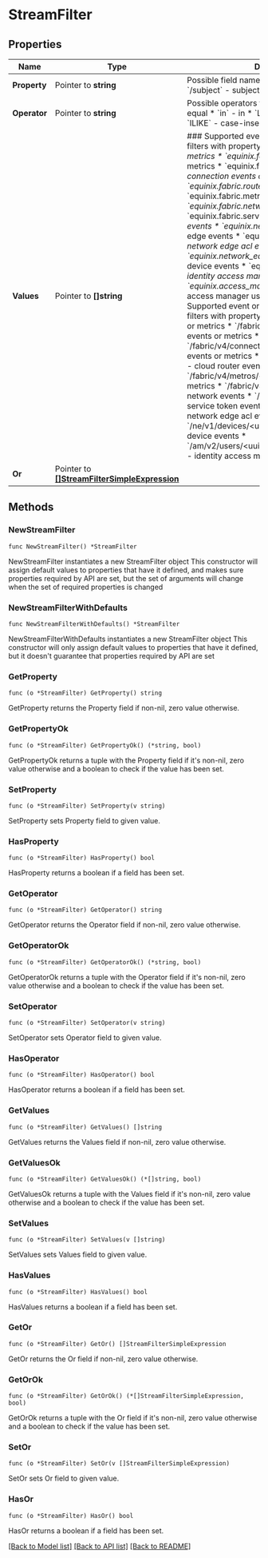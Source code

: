 # StreamFilter

## Properties

Name | Type | Description | Notes
------------ | ------------- | ------------- | -------------
**Property** | Pointer to **string** | Possible field names to use on filters:  * &#x60;/subject&#x60; - subject  * &#x60;/type&#x60; - type  | [optional] 
**Operator** | Pointer to **string** | Possible operators to use on filters:  * &#x60;&#x3D;&#x60; - equal  * &#x60;in&#x60; - in  * &#x60;LIKE&#x60; - case-sensitive like  * &#x60;ILIKE&#x60; - case-insensitive like  | [optional] 
**Values** | Pointer to **[]string** | ### Supported event or metric names to use on filters with property /type:   * &#x60;*&#x60; - all events or metrics   * &#x60;equinix.fabric.port.*&#x60; - port events or metrics   * &#x60;equinix.fabric.connection.*&#x60; - connection events or metrics   * &#x60;equinix.fabric.router.*&#x60; - cloud router events   * &#x60;equinix.fabric.metro.*&#x60; - metro metrics   * &#x60;equinix.fabric.network.*&#x60; - network events   * &#x60;equinix.fabric.service_token.*&#x60; - service token events   * &#x60;equinix.network_edge.*&#x60; - network edge events   * &#x60;equinix.network_edge.acl.*&#x60; - network edge acl events   * &#x60;equinix.network_edge.device.*&#x60; - network edge device events   * &#x60;equinix.access_manager.*&#x60; - identity access manager events   * &#x60;equinix.access_manager.user.role.*&#x60; - identity access manager user role events ### Supported event or metric names to use on filters with property /subject:   * &#x60;*&#x60; - all events or metrics   * &#x60;/fabric/v4/ports/&lt;uuid&gt;&#x60; - port events or metrics   * &#x60;/fabric/v4/connections/&lt;uuid&gt;&#x60; - connection events or metrics   * &#x60;/fabric/v4/routers/&lt;uuid&gt;&#x60; - cloud router events   * &#x60;/fabric/v4/metros/&lt;metroCode&gt;&#x60; - metro metrics   * &#x60;/fabric/v4/networks/&lt;uuid&gt;&#x60; - network events   * &#x60;/fabric/v4/tokens/&lt;uuid&gt;&#x60; - service token events   * &#x60;/ne/v1/acl/&lt;uuid&gt;&#x60; - network edge acl events   * &#x60;/ne/v1/devices/&lt;uuid&gt;&#x60; - network edge device events   * &#x60;/am/v2/users/&lt;uuid&gt;/roleAssignments/&lt;uuid&gt;&#x60; - identity access manager events  | [optional] 
**Or** | Pointer to [**[]StreamFilterSimpleExpression**](StreamFilterSimpleExpression.md) |  | [optional] 

## Methods

### NewStreamFilter

`func NewStreamFilter() *StreamFilter`

NewStreamFilter instantiates a new StreamFilter object
This constructor will assign default values to properties that have it defined,
and makes sure properties required by API are set, but the set of arguments
will change when the set of required properties is changed

### NewStreamFilterWithDefaults

`func NewStreamFilterWithDefaults() *StreamFilter`

NewStreamFilterWithDefaults instantiates a new StreamFilter object
This constructor will only assign default values to properties that have it defined,
but it doesn't guarantee that properties required by API are set

### GetProperty

`func (o *StreamFilter) GetProperty() string`

GetProperty returns the Property field if non-nil, zero value otherwise.

### GetPropertyOk

`func (o *StreamFilter) GetPropertyOk() (*string, bool)`

GetPropertyOk returns a tuple with the Property field if it's non-nil, zero value otherwise
and a boolean to check if the value has been set.

### SetProperty

`func (o *StreamFilter) SetProperty(v string)`

SetProperty sets Property field to given value.

### HasProperty

`func (o *StreamFilter) HasProperty() bool`

HasProperty returns a boolean if a field has been set.

### GetOperator

`func (o *StreamFilter) GetOperator() string`

GetOperator returns the Operator field if non-nil, zero value otherwise.

### GetOperatorOk

`func (o *StreamFilter) GetOperatorOk() (*string, bool)`

GetOperatorOk returns a tuple with the Operator field if it's non-nil, zero value otherwise
and a boolean to check if the value has been set.

### SetOperator

`func (o *StreamFilter) SetOperator(v string)`

SetOperator sets Operator field to given value.

### HasOperator

`func (o *StreamFilter) HasOperator() bool`

HasOperator returns a boolean if a field has been set.

### GetValues

`func (o *StreamFilter) GetValues() []string`

GetValues returns the Values field if non-nil, zero value otherwise.

### GetValuesOk

`func (o *StreamFilter) GetValuesOk() (*[]string, bool)`

GetValuesOk returns a tuple with the Values field if it's non-nil, zero value otherwise
and a boolean to check if the value has been set.

### SetValues

`func (o *StreamFilter) SetValues(v []string)`

SetValues sets Values field to given value.

### HasValues

`func (o *StreamFilter) HasValues() bool`

HasValues returns a boolean if a field has been set.

### GetOr

`func (o *StreamFilter) GetOr() []StreamFilterSimpleExpression`

GetOr returns the Or field if non-nil, zero value otherwise.

### GetOrOk

`func (o *StreamFilter) GetOrOk() (*[]StreamFilterSimpleExpression, bool)`

GetOrOk returns a tuple with the Or field if it's non-nil, zero value otherwise
and a boolean to check if the value has been set.

### SetOr

`func (o *StreamFilter) SetOr(v []StreamFilterSimpleExpression)`

SetOr sets Or field to given value.

### HasOr

`func (o *StreamFilter) HasOr() bool`

HasOr returns a boolean if a field has been set.


[[Back to Model list]](../README.md#documentation-for-models) [[Back to API list]](../README.md#documentation-for-api-endpoints) [[Back to README]](../README.md)


